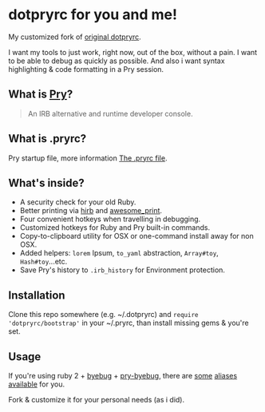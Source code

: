 # dotpryrc for you and me!

My customized fork of [original dotpryrc](https://github.com/JuanitoFatas/dotpryrc).

I want my tools to just work, right now, out of the box, without a pain.
I want to be able to debug as quickly as possible.
And also i want syntax highlighting & code formatting in a Pry session.

## What is [Pry](https://github.com/pry/pry/)?

> An IRB alternative and runtime developer console.

## What is .pryrc?

Pry startup file, more information [The .pryrc file](https://github.com/pry/pry/wiki/Pry-rc).

## What's inside?

* A security check for your old Ruby.
* Better printing via [hirb](https://github.com/cldwalker/hirb) and [awesome_print](http://github.com/michaeldv/awesome_print).
* Four convenient hotkeys when travelling in debugging.
* Customized hotkeys for Ruby and Pry built-in commands.
* Copy-to-clipboard utility for OSX or one-command install away for non OSX.
* Added helpers: `lorem` Ipsum, `to_yaml` abstraction, `Array#toy`, `Hash#toy`...etc.
* Save Pry's history to `.irb_history` for Environment protection.

## Installation

Clone this repo somewhere (e.g. ~/.dotpryrc) and
`require 'dotpryrc/bootstrap'` in your ~/.pryrc,
than install missing gems & you're set.

## Usage

If you're using ruby 2 + [byebug](https://github.com/deivid-rodriguez/byebug) + [pry-byebug](https://github.com/deivid-rodriguez/pry-byebug), there are [some](https://github.com/vyorkin/dotpryrc/blob/master/config/hotkeys.rb)
[aliases available](https://github.com/vyorkin/dotpryrc/blob/master/config/aliases.rb) for you.

Fork & customize it for your personal needs (as i did).

